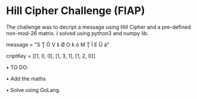 # Hill Cipher Challenge (FIAP)

The challenge was to decript a message using Hill Cipher and a pre-defined non-mod-26 matrix. I solved using python3 and numpy lib.

message = "S Ţ Õ V ŝ Ø O ƙ ó M Ţ Ï E Ű á"

criptKey = [[1, 0, 0], [1, 3, 1], [1, 2, 0]]


• TO DO:

  • Add the maths
  
  • Solve using GoLang.
